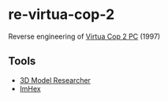 # re-virtua-cop-2
Reverse engineering of [Virtua Cop 2 PC](https://www.abandonware-france.org/ltf_abandon/ltf_jeu.php?id=669) (1997)

## Tools

- [3D Model Researcher](https://mr.game-viewer.org/about_pro.php)
- [ImHex](https://github.com/WerWolv/ImHex)
